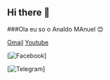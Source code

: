## Hi there 👋

###Ola eu so o Analdo MAnuel 😊

[Gmail](https://img.shields.io/badge/Gmail-D14836?style=for-the-badge&logo=gmail&logoColor=white) [Youtube](https://img.shields.io/badge/YouTube-FF0000?style=for-the-badge&logo=youtube&logoColor=white)


[![Facebook](https://img.shields.io/badge/Facebook-1877F2?style=for-the-badge&logo=facebook&logoColor=white)]


[![Telegram]([https://img.shields.io/badge/Facebook-1877F2?style=for-the-badge&logo=facebook&logoColor=white](https://img.shields.io/badge/Telegram-2CA5E0?style=for-the-badge&logo=telegram&logoColor=white))]
